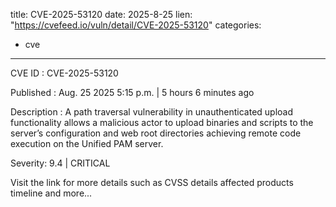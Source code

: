  
title: CVE-2025-53120
date: 2025-8-25
lien: "https://cvefeed.io/vuln/detail/CVE-2025-53120"
categories:
  - cve
---

CVE ID : CVE-2025-53120

Published :  Aug. 25
2025
5:15 p.m. | 5 hours
6 minutes ago

Description : A path traversal vulnerability in unauthenticated upload functionality allows a malicious actor to upload binaries and scripts to the server’s configuration and web root directories
achieving remote code execution on the Unified PAM server.

Severity: 9.4 | CRITICAL

Visit the link for more details
such as CVSS details
affected products
timeline
and more...
